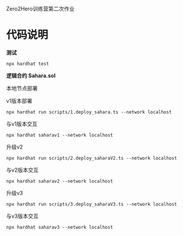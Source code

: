 Zero2Hero训练营第二次作业

# 代码说明

**测试**
```shell
npx hardhat test
```

**逻辑合约 Sahara.sol**

本地节点部署

v1版本部署
```shell
npx hardhat run scripts/1.deploy_sahara.ts --network localhost
```
与v1版本交互
```shell
npx hardhat saharav1 --network localhost
```
升级v2
```shell
npx hardhat run scripts/2.deploy_saharaV2.ts --network localhost
```
与v2版本交互
```shell
npx hardhat saharav2 --network localhost
```

升级v3
```shell
npx hardhat run scripts/3.deploy_saharaV3.ts --network localhost
```
与v3版本交互
```shell
npx hardhat saharav3 --network localhost
```

